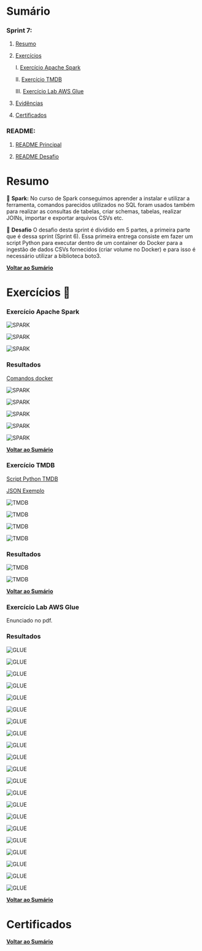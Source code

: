 # Sumário

### Sprint 7:

1. [Resumo](#resumo)

2. [Exercícios](#exercícios)

    I.    [Exercício Apache Spark](#Exercício01)

    II.   [Exercício TMDB](#Exercício02)

    III.  [Exercício Lab AWS Glue](#Exercício03)

3. [Evidências](#evidências)

4. [Certificados](#certificados)

### README:

1. [README Principal](../README.md)

2. [README Desafio](<Desafio/README.md>)

# Resumo

🎇 **Spark:** No curso de Spark conseguimos aprender a instalar e utilizar a ferramenta, comandos parecidos utilizados no SQL foram usados também para realizar as consultas de tabelas, criar schemas, tabelas, realizar JOINs, importar e exportar arquivos CSVs etc. 

🎯 **Desafio** O desafio desta sprint é dividido em 5 partes, a primeira parte que é dessa sprint (Sprint 6). Essa primeira entrega consiste em fazer um script Python para executar dentro de um container do Docker para a ingestão de dados CSVs fornecidos (criar volume no Docker) e para isso é necessário utilizar a biblioteca boto3.

[**Voltar ao Sumário**](#sumário)

# Exercícios 🥋

<a id="Exercício01"></a>

### Exercício Apache Spark

![SPARK](<../Sprint 7/Evidencias/Exercicios/SPARK/SPRINT_07_01_SPARK_ENUNCIADO.png>)

![SPARK](<../Sprint 7/Evidencias/Exercicios/SPARK/SPRINT_07_02_SPARK_ENUNCIADO.png>)

![SPARK](<../Sprint 7/Evidencias/Exercicios/SPARK/SPRINT_07_03_SPARK_ENUNCIADO.png>)

### Resultados

[Comandos docker](<../Sprint 7/Exercicios/SPARK/comandos_docker_spark.txt>)

![SPARK](<../Sprint 7/Evidencias/Exercicios/SPARK/SPRINT_07_01_SPARK.png>)

![SPARK](<../Sprint 7/Evidencias/Exercicios/SPARK/SPRINT_07_02_SPARK.png>)

![SPARK](<../Sprint 7/Evidencias/Exercicios/SPARK/SPRINT_07_03_SPARK.png>)

![SPARK](<../Sprint 7/Evidencias/Exercicios/SPARK/SPRINT_07_04_SPARK.png>)

![SPARK](<../Sprint 7/Evidencias/Exercicios/SPARK/SPRINT_07_05_SPARK.png>)

[**Voltar ao Sumário**](#sumário)

<a id="Exercício02"></a>

### Exercício TMDB

[Script Python TMDB](<../Sprint 7/Exercicios/TMDB/ex_tmdb.py>)

[JSON Exemplo](<../Sprint 7/Exercicios/TMDB/JSON/filmes.json>)

![TMDB](<../Sprint 7/Evidencias/Exercicios/TMDB/SPRINT_07_01_API_TMDB_ENUNCIADO.png>)

![TMDB](<../Sprint 7/Evidencias/Exercicios/TMDB/SPRINT_07_02_API_TMDB_ENUNCIADO.png>)

![TMDB](<../Sprint 7/Evidencias/Exercicios/TMDB/SPRINT_07_03_API_TMDB_ENUNCIADO.png>)

![TMDB](<../Sprint 7/Evidencias/Exercicios/TMDB/SPRINT_07_04_API_TMDB_ENUNCIADO.png>)

### Resultados

![TMDB](<../Sprint 7/Evidencias/Exercicios/TMDB/SPRINT_07_01_API_TMDB.png>)

![TMDB](<../Sprint 7/Evidencias/Exercicios/TMDB/SPRINT_07_01_CONTA_TMDB.png>)

[**Voltar ao Sumário**](#sumário)

<a id="Exercício03"></a>

### Exercício Lab AWS Glue

Enunciado no pdf.

### Resultados

![GLUE](<../Sprint 7/Evidencias/Exercicios/GLUE/SPRINT_07_01_GLUE.png>)

![GLUE](<../Sprint 7/Evidencias/Exercicios/GLUE/SPRINT_07_02_GLUE.png>)

![GLUE](<../Sprint 7/Evidencias/Exercicios/GLUE/SPRINT_07_03_GLUE.png>)

![GLUE](<../Sprint 7/Evidencias/Exercicios/GLUE/SPRINT_07_04_GLUE.png>)

![GLUE](<../Sprint 7/Evidencias/Exercicios/GLUE/SPRINT_07_05_GLUE.png>)

![GLUE](<../Sprint 7/Evidencias/Exercicios/GLUE/SPRINT_07_06_GLUE.png>)

![GLUE](<../Sprint 7/Evidencias/Exercicios/GLUE/SPRINT_07_07_GLUE.png>)

![GLUE](<../Sprint 7/Evidencias/Exercicios/GLUE/SPRINT_07_08_GLUE.png>)

![GLUE](<../Sprint 7/Evidencias/Exercicios/GLUE/SPRINT_07_09_GLUE.png>)

![GLUE](<../Sprint 7/Evidencias/Exercicios/GLUE/SPRINT_07_10_GLUE.png>)

![GLUE](<../Sprint 7/Evidencias/Exercicios/GLUE/SPRINT_07_11_GLUE.png>)

![GLUE](<../Sprint 7/Evidencias/Exercicios/GLUE/SPRINT_07_12_GLUE.png>)

![GLUE](<../Sprint 7/Evidencias/Exercicios/GLUE/SPRINT_07_13_GLUE.png>)

![GLUE](<../Sprint 7/Evidencias/Exercicios/GLUE/SPRINT_07_13_2_GLUE.png>)

![GLUE](<../Sprint 7/Evidencias/Exercicios/GLUE/SPRINT_07_14_GLUE.png>)

![GLUE](<../Sprint 7/Evidencias/Exercicios/GLUE/SPRINT_07_15_GLUE.png>)

![GLUE](<../Sprint 7/Evidencias/Exercicios/GLUE/SPRINT_07_16_GLUE.png>)

![GLUE](<../Sprint 7/Evidencias/Exercicios/GLUE/SPRINT_07_17_GLUE.png>)

![GLUE](<../Sprint 7/Evidencias/Exercicios/GLUE/SPRINT_07_18_GLUE.png>)

![GLUE](<../Sprint 7/Evidencias/Exercicios/GLUE/SPRINT_07_19_GLUE.png>)

![GLUE](<../Sprint 7/Evidencias/Exercicios/GLUE/SPRINT_07_20_GLUE.png>)

[**Voltar ao Sumário**](#sumário)

# Certificados

[**Voltar ao Sumário**](#sumário)